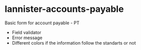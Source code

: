 # lannister-accounts-payable


Basic form for account payable - PT

- Field validator
- Error message
- Different colors if the information follow the standarts or not
